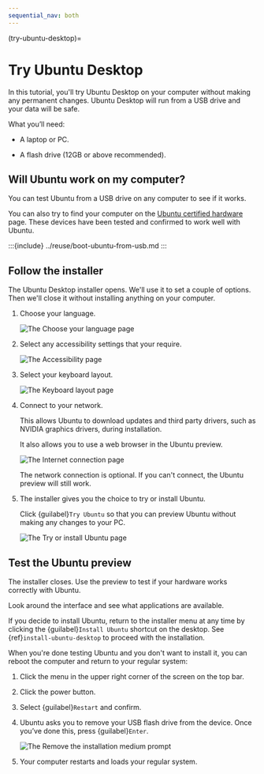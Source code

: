 ```yaml
---
sequential_nav: both
---
```


(try-ubuntu-desktop)=
# Try Ubuntu Desktop

In this tutorial, you'll try Ubuntu Desktop on your computer without making any permanent changes. Ubuntu Desktop will run from a USB drive and your data will be safe.


What you’ll need:

* A laptop or PC.

* A flash drive (12GB or above recommended).


## Will Ubuntu work on my computer?

You can test Ubuntu from a USB drive on any computer to see if it works.

You can also try to find your computer on the [Ubuntu certified hardware](https://ubuntu.com/certified?q=&category=Laptop&category=Desktop&limit=20) page. These devices have been tested and confirmed to work well with Ubuntu.


<!--
The docs/reuse/boot-ubuntu-from-usb.md file is reused between the live system tutorial and the installation tutorial.
-->
:::{include} ../reuse/boot-ubuntu-from-usb.md
:::


## Follow the installer

The Ubuntu Desktop installer opens. We'll use it to set a couple of options. Then we'll close it without installing anything on your computer.

1. Choose your language.

    ![The Choose your language page](/images/installer/choose-your-language.jpeg)

1. Select any accessibility settings that your require.

    ![The Accessibility page](/images/installer/accessibility.jpeg)

1. Select your keyboard layout.

    ![The Keyboard layout page](/images/installer/keyboard-layout.jpeg)

1. Connect to your network.

    This allows Ubuntu to download updates and third party drivers, such as NVIDIA graphics drivers, during installation.

    It also allows you to use a web browser in the Ubuntu preview.

    ![The Internet connection page](/images/installer/internet-connection.jpeg)

    The network connection is optional. If you can't connect, the Ubuntu preview will still work.

8. The installer gives you the choice to try or install Ubuntu.

    Click {guilabel}`Try Ubuntu` so that you can preview Ubuntu without making any changes to your PC.

    ![The Try or install Ubuntu page](/images/installer/try-or-install-ubuntu.jpeg)


## Test the Ubuntu preview

The installer closes. Use the preview to test if your hardware works correctly with Ubuntu.

Look around the interface and see what applications are available.

If you decide to install Ubuntu, return to the installer menu at any time by clicking the {guilabel}`Install Ubuntu` shortcut on the desktop. See {ref}`install-ubuntu-desktop` to proceed with the installation.

When you're done testing Ubuntu and you don't want to install it, you can reboot the computer and return to your regular system:

1. Click the menu in the upper right corner of the screen on the top bar.

1. Click the power button.

1. Select {guilabel}`Restart` and confirm.

1. Ubuntu asks you to remove your USB flash drive from the device. Once you’ve done this, press {guilabel}`Enter`.

    ![The Remove the installation medium prompt](/images/installer/remove-the-installation-medium.png)

1. Your computer restarts and loads your regular system.

